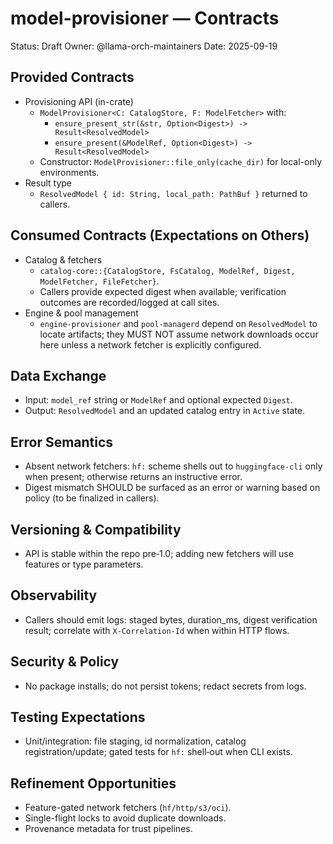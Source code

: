 # model-provisioner — Contracts

Status: Draft
Owner: @llama-orch-maintainers
Date: 2025-09-19

## Provided Contracts

- Provisioning API (in-crate)
  - `ModelProvisioner<C: CatalogStore, F: ModelFetcher>` with:
    - `ensure_present_str(&str, Option<Digest>) -> Result<ResolvedModel>`
    - `ensure_present(&ModelRef, Option<Digest>) -> Result<ResolvedModel>`
  - Constructor: `ModelProvisioner::file_only(cache_dir)` for local-only environments.
- Result type
  - `ResolvedModel { id: String, local_path: PathBuf }` returned to callers.

## Consumed Contracts (Expectations on Others)

- Catalog & fetchers
  - `catalog-core::{CatalogStore, FsCatalog, ModelRef, Digest, ModelFetcher, FileFetcher}`.
  - Callers provide expected digest when available; verification outcomes are recorded/logged at call sites.
- Engine & pool management
  - `engine-provisioner` and `pool-managerd` depend on `ResolvedModel` to locate artifacts; they MUST NOT assume network downloads occur here unless a network fetcher is explicitly configured.

## Data Exchange

- Input: `model_ref` string or `ModelRef` and optional expected `Digest`.
- Output: `ResolvedModel` and an updated catalog entry in `Active` state.

## Error Semantics

- Absent network fetchers: `hf:` scheme shells out to `huggingface-cli` only when present; otherwise returns an instructive error.
- Digest mismatch SHOULD be surfaced as an error or warning based on policy (to be finalized in callers).

## Versioning & Compatibility

- API is stable within the repo pre‑1.0; adding new fetchers will use features or type parameters.

## Observability

- Callers should emit logs: staged bytes, duration_ms, digest verification result; correlate with `X-Correlation-Id` when within HTTP flows.

## Security & Policy

- No package installs; do not persist tokens; redact secrets from logs.

## Testing Expectations

- Unit/integration: file staging, id normalization, catalog registration/update; gated tests for `hf:` shell‑out when CLI exists.

## Refinement Opportunities

- Feature-gated network fetchers (`hf/http/s3/oci`).
- Single-flight locks to avoid duplicate downloads.
- Provenance metadata for trust pipelines.
